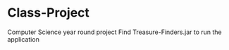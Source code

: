 # Class-Project
Computer Science year round project
Find Treasure-Finders.jar to run the application
